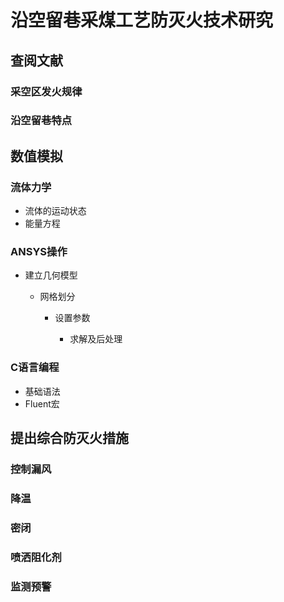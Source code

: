 # 沿空留巷采煤工艺防灭火技术研究

## 查阅文献

### 采空区发火规律

### 沿空留巷特点

## 数值模拟

### 流体力学

- 流体的运动状态
- 能量方程

### ANSYS操作

- 建立几何模型

	- 网格划分

		- 设置参数

			- 求解及后处理

### C语言编程

- 基础语法
- Fluent宏

## 提出综合防灭火措施

### 控制漏风

### 降温

### 密闭

### 喷洒阻化剂

### 监测预警

